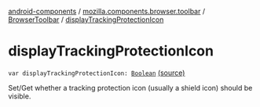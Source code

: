 [android-components](../../index.md) / [mozilla.components.browser.toolbar](../index.md) / [BrowserToolbar](index.md) / [displayTrackingProtectionIcon](./display-tracking-protection-icon.md)

# displayTrackingProtectionIcon

`var displayTrackingProtectionIcon: `[`Boolean`](https://kotlinlang.org/api/latest/jvm/stdlib/kotlin/-boolean/index.html) [(source)](https://github.com/mozilla-mobile/android-components/blob/master/components/browser/toolbar/src/main/java/mozilla/components/browser/toolbar/BrowserToolbar.kt#L439)

Set/Get whether a tracking protection icon (usually a shield icon) should be visible.

